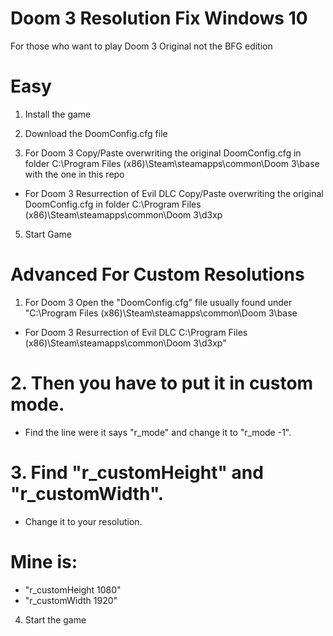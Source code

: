 # Doom 3 Resolution Fix Windows 10

For those who want to play Doom 3 Original not the BFG edition
# Easy

1. Install the game

2. Download the DoomConfig.cfg file

3. For Doom 3 Copy/Paste overwriting the original DoomConfig.cfg in  folder C:\Program Files (x86)\Steam\steamapps\common\Doom 3\base 
with the one in this repo 

* For Doom 3 Resurrection of Evil DLC Copy/Paste overwriting the original DoomConfig.cfg in  folder C:\Program Files (x86)\Steam\steamapps\common\Doom 3\d3xp

5. Start Game 

# Advanced For Custom Resolutions
1. For Doom 3 Open the "DoomConfig.cfg" file usually found under "C:\Program Files (x86)\Steam\steamapps\common\Doom 3\base
 * For Doom 3 Resurrection of Evil DLC C:\Program Files (x86)\Steam\steamapps\common\Doom 3\d3xp"

# 2. Then you have to put it in custom mode.
* Find the line were it says "r_mode" and change it to "r_mode -1".

# 3. Find "r_customHeight" and "r_customWidth".
* Change it to your resolution.

# Mine is:
* "r_customHeight 1080"
* "r_customWidth 1920"

4. Start the game
